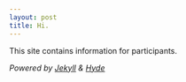 ```yaml
---
layout: post
title: Hi.
---
```


This site contains information for participants. 

*Powered by [Jekyll](http://jekyllrb.com/) & [Hyde](https://github.com/poole/hyde)* 